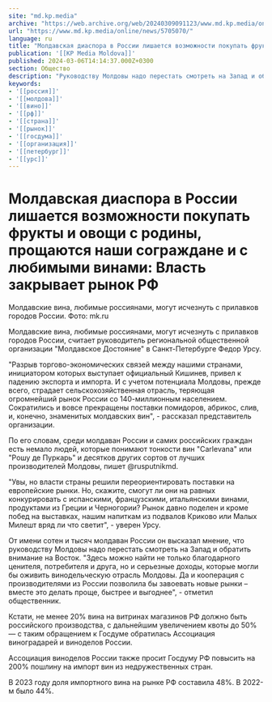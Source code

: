 ```yaml
---
site: "md.kp.media"
archive: "https://web.archive.org/web/20240309091123/www.md.kp.media/online/news/5705070/"
url: "https://www.md.kp.media/online/news/5705070/"
language: ru
title: "Молдавская диаспора в России лишается возможности покупать фрукты и овощи с родины, прощаются наши сограждане и с любимыми винами: Власть закрывает рынок РФ"
publication: '[[KP Media Moldova]]'
published: 2024-03-06T14:14:37.000Z+0300
section: Общество
description: "Руководству Молдовы надо перестать смотреть на Запад и обратить внимание на Восток"
keywords:
- '[[россия]]'
- '[[молдова]]'
- '[[вино]]'
- '[[рф]]'
- '[[страна]]'
- '[[рынок]]'
- '[[госдума]]'
- '[[организация]]'
- '[[петербург]]'
- '[[урс]]'
---
```


# Молдавская диаспора в России лишается возможности покупать фрукты и овощи с родины, прощаются наши сограждане и с любимыми винами: Власть закрывает рынок РФ

Молдавские вина, любимые россиянами, могут исчезнуть с прилавков городов России. Фото: mk.ru

Молдавские вина, любимые россиянами, могут исчезнуть с прилавков городов России, считает руководитель региональной общественной организации "Молдавское Достояние" в Санкт-Петербурге Федор Урсу.

"Разрыв торгово-экономических связей между нашими странами, инициатором которых выступает официальный Кишинев, привел к падению экспорта и импорта. И с учетом потенциала Молдовы, прежде всего, страдает сельскохозяйственная отрасль, теряющая огромнейший рынок России со 140-миллионным населением. Сократились и вовсе прекращены поставки помидоров, абрикос, слив, и, конечно, знаменитых молдавских вин", - рассказал представитель организации.

По его словам, среди молдаван России и самих российских граждан есть немало людей, которые понимают тонкости вин "Carlevana" или "Рошу де Пуркарь" и десятков других сортов от лучших производителей Молдовы, пишет @rusputnikmd.

"Увы, но власти страны решили переориентировать поставки на европейские рынки. Но, скажите, смогут ли они на равных конкурировать с испанскими, французскими, итальянскими винами, продуктами из Греции и Черногории? Рынок давно поделен и кроме побед на выставках, нашим напиткам из подвалов Криково или Малых Милешт вряд ли что светит", - уверен Урсу.

От имени сотен и тысяч молдаван России он высказал мнение, что руководству Молдовы надо перестать смотреть на Запад и обратить внимание на Восток. "Здесь можно найти не только благодарного ценителя, потребителя и друга, но и серьезные доходы, которые могли бы оживить винодельческую отрасль Молдовы. Да и кооперация с производителями из России позволила бы завоевать новые рынки – вместе это делать проще, быстрее и выгоднее", - отметил общественник.

Кстати, не менее 20% вина на витринах магазинов РФ должно быть российского производства, с дальнейшим увеличением квоты до 50% — с таким обращением к Госдуме обратилась Ассоциация виноградарей и виноделов России.

Ассоциация виноделов России также просит Госдуму РФ повысить на 200% пошлину на импорт вин из недружественных стран.

В 2023 году доля импортного вина на рынке РФ составила 48%. В 2022-м было 44%.